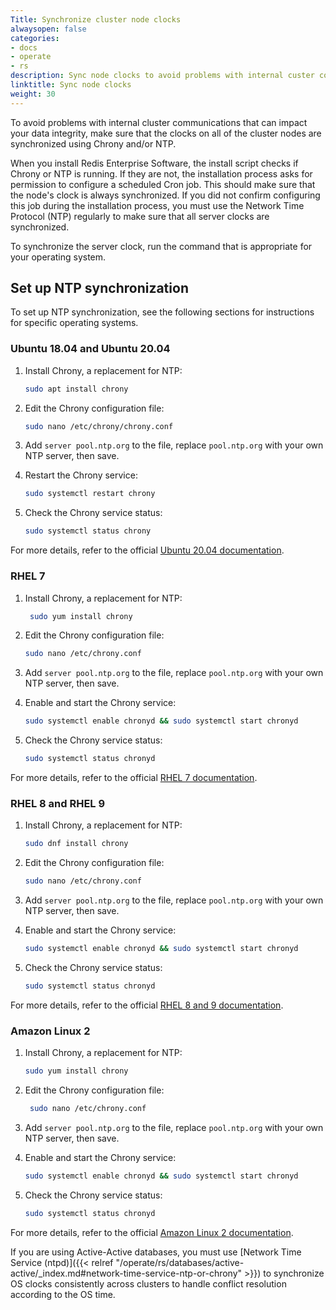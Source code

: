 ```yaml
---
Title: Synchronize cluster node clocks
alwaysopen: false
categories:
- docs
- operate
- rs
description: Sync node clocks to avoid problems with internal custer communication.
linktitle: Sync node clocks
weight: 30
---
```

To avoid problems with internal cluster communications that can impact your data integrity,
make sure that the clocks on all of the cluster nodes are synchronized using Chrony and/or NTP.

When you install Redis Enterprise Software,
the install script checks if Chrony or NTP is running.
If they are not, the installation process asks for permission to configure a scheduled Cron job.
This should make sure that the node's clock is always synchronized.
If you did not confirm configuring this job during the installation process,
you must use the Network Time Protocol (NTP) regularly to make sure that all server clocks are synchronized.

To synchronize the server clock, run the command that is appropriate for your operating system.

## Set up NTP synchronization

To set up NTP synchronization, see the following sections for instructions for specific operating systems.

### Ubuntu 18.04 and Ubuntu 20.04

1. Install Chrony, a replacement for NTP:
   ```sh
   sudo apt install chrony
   ```
   
1. Edit the Chrony configuration file:
   ```sh
   sudo nano /etc/chrony/chrony.conf
   ```

1. Add `server pool.ntp.org` to the file, replace `pool.ntp.org` with your own NTP server, then save.

1. Restart the Chrony service: 
   ```sh
   sudo systemctl restart chrony
   ```

1. Check the Chrony service status:
   ```sh
   sudo systemctl status chrony
   ```
   
For more details, refer to the official [Ubuntu 20.04 documentation](https://ubuntu.com/server/docs/network-ntp).

### RHEL 7

1. Install Chrony, a replacement for NTP:
   ```sh
    sudo yum install chrony
   ```

1. Edit the Chrony configuration file:
   ```sh
   sudo nano /etc/chrony.conf
   ```

1. Add `server pool.ntp.org` to the file, replace `pool.ntp.org` with your own NTP server, then save.

1. Enable and start the Chrony service:
   ```sh 
   sudo systemctl enable chronyd && sudo systemctl start chronyd
   ```

1. Check the Chrony service status:
   ```sh
   sudo systemctl status chronyd
   ```

For more details, refer to the official [RHEL 7 documentation](https://access.redhat.com/documentation/en-us/red_hat_enterprise_linux/7/html/system_administrators_guide/sect-using_chrony).

### RHEL 8 and RHEL 9

1. Install Chrony, a replacement for NTP:
   ```sh
   sudo dnf install chrony
   ```

1. Edit the Chrony configuration file:
   ```sh
   sudo nano /etc/chrony.conf
   ```

1. Add `server pool.ntp.org` to the file, replace `pool.ntp.org` with your own NTP server, then save.

1. Enable and start the Chrony service:
   ```sh
   sudo systemctl enable chronyd && sudo systemctl start chronyd
   ```

1. Check the Chrony service status:
   ```sh
   sudo systemctl status chronyd
   ```

For more details, refer to the official [RHEL 8 and 9 documentation](https://access.redhat.com/documentation/en-us/red_hat_enterprise_linux/8/html/configuring_basic_system_settings/using-chrony-to-configure-ntp).

### Amazon Linux 2

1. Install Chrony, a replacement for NTP:
   ```sh
   sudo yum install chrony
   ```

1. Edit the Chrony configuration file:
   ```sh
    sudo nano /etc/chrony.conf
   ```

1. Add `server pool.ntp.org` to the file, replace `pool.ntp.org` with your own NTP server, then save.

1. Enable and start the Chrony service:
   ```sh
   sudo systemctl enable chronyd && sudo systemctl start chronyd
   ```

1. Check the Chrony service status:
   ```sh
   sudo systemctl status chronyd
   ```

For more details, refer to the official [Amazon Linux 2 documentation](https://docs.aws.amazon.com/AWSEC2/latest/UserGuide/set-time.html).

If you are using Active-Active databases, you must use [Network Time Service (ntpd)]({{< relref "/operate/rs/databases/active-active/_index.md#network-time-service-ntp-or-chrony" >}})
to synchronize OS clocks consistently across clusters to handle conflict resolution according to the OS time.
